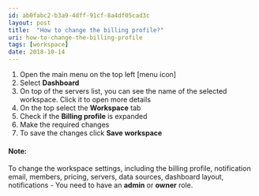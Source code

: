 ```yaml
---
id: ab0fabc2-b3a9-4dff-91cf-8a4df05cad3c
layout: post
title:  "How to change the billing profile?"
uri: how-to-change-the-billing-profile
tags: [workspace]
date: 2018-10-14
---
```


1.  Open the main menu on the top left \[menu icon\]
2.  Select **Dashboard**
3.  On top of the servers list, you can see the name of the selected workspace. Click it to open more details
4.  On the top select the **Workspace** tab
5.  Check if the **Billing profile** is expanded
6.  Make the required changes
7.  To save the changes click **Save workspace**

<!-- more -->

#### Note:

To change the workspace settings, including the billing profile, <wiki>notification</wiki> email, members, pricing, servers, data sources, dashboard layout, notifications - You need to have an **admin** or **owner** role.